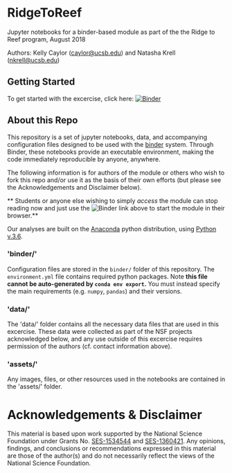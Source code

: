# RidgeToReef

Jupyter notebooks for a binder-based module as part of the the Ridge to Reef program, August 2018

Authors: Kelly Caylor (caylor@ucsb.edu) and Natasha Krell (nkrell@ucsb.edu)

## Getting Started

To get started with the excercise, click here: [![Binder](https://mybinder.org/badge.svg)](https://mybinder.org/v2/gh/ecohydro/RidgeToReef.git/master?urlpath=lab%2Ftree%2Findex.ipynb)


## About this Repo

This repository is a set of jupyter notebooks, data, and accompanying configuration files designed to be used with the [binder](mybinder.org) system. Through Binder, these notebooks provide an executable environment, making the code immediately reproducible by anyone, anywhere.

The following information is for authors of the module or others who wish to fork this repo and/or use it as the basis of their own efforts (but please see the Acknowledgements and Disclaimer below). 

** Students or anyone else wishing to simply _access_ the module can stop reading now and just use the ![Binder](https://mybinder.org/badge.svg) link above to start the module in their browser.**


Our analyses are built on the [Anaconda](https://www.anaconda.com/distribution/) python distribution, using [Python v.3.6](https://www.python.org/downloads/release/python-360/). 

### 'binder/' 

Configuration files are stored in the `binder/` folder of this repository. The `environment.yml` file contains required python packages. Note **this file cannot be auto-generated by `conda env export`.** You must instead specify the main requirements (e.g. `numpy`, `pandas`) and their versions. 

### 'data/'

The 'data/' folder contains all the necessary data files that are used in this excercise. These data were collected as part of the NSF projects acknowledged below, and any use outside of this excercise requires permission of the authors (cf. contact information above).

### 'assets/'

Any images, files, or other resources used in the notebooks are contained in the 'assets/' folder. 

# Acknowledgements & Disclaimer

This material is based upon work supported by the National Science Foundation under Grants No. [SES-1534544](https://www.nsf.gov/awardsearch/showAward?AWD_ID=1534544&HistoricalAwards=false) and [SES-1360421](https://www.nsf.gov/awardsearch/showAward?AWD_ID=1360421&HistoricalAwards=false). Any opinions, findings, and conclusions or recommendations expressed in this material are those of the author(s) and do not necessarily reflect the views of the National Science Foundation.
